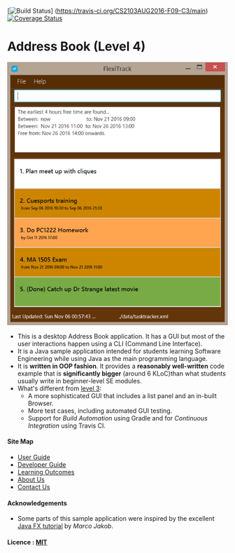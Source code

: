 [![Build Status](https://travis-ci.org/CS2103AUG2016-F09-C3/main?branch=master)]
(https://travis-ci.org/CS2103AUG2016-F09-C3/main)
[![Coverage Status](https://coveralls.io/repos/github/CS2103AUG2016-F09-C3/main/badge.svg?branch=master)](https://coveralls.io/github/CS2103AUG2016-F09-C3/main?branch=master)

# Address Book (Level 4)

<img src="docs/images/Ui.png" width="600"><br>

* This is a desktop Address Book application. It has a GUI but most of the user interactions happen using 
  a CLI (Command Line Interface).
* It is a Java sample application intended for students learning Software Engineering while using Java as 
  the main programming language. 
* It is **written in OOP fashion**. It provides a **reasonably well-written** code example that is 
  **significantly bigger** (around 6 KLoC)than what students usually write in beginner-level SE modules. 
* What's different from [level 3](https://github.com/se-edu/addressbook-level3):
    * A more sophisticated GUI that includes a list panel and an in-built Browser.
    * More test cases, including automated GUI testing.
    * Support for *Build Automation* using Gradle and for *Continuous Integration* using Travis CI.

  
#### Site Map
* [User Guide](docs/UserGuide.md) 
* [Developer Guide](docs/DeveloperGuide.md) 
* [Learning Outcomes](docs/LearningOutcomes.md) 
* [About Us](docs/AboutUs.md)
* [Contact Us](docs/ContactUs.md)


#### Acknowledgements

* Some parts of this sample application were inspired by the excellent 
  [Java FX tutorial](http://code.makery.ch/library/javafx-8-tutorial/) by *Marco Jakob*. 


#### Licence : [MIT](LICENSE)
